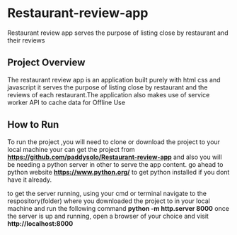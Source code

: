 # Restaurant-review-app
Restaurant review app serves the purpose of listing close by restaurant and their reviews

## Project Overview
The restaurant review app is an application built purely with html css and javascript it serves the purpose of listing close by restaurant and the reviews of each restaurant.The application also makes use of service worker API to cache data for Offline Use



## How to Run

To run the project ,you will need to clone or download the project to your local machine your can get the project from **https://github.com/paddysolo/Restaurant-review-app** and also you will be needing a python server in other to serve the app content.
go ahead to python website **https://www.python.org/** to get python installed if you dont have it already.

to get the server running, using your cmd or terminal navigate to the respository(folder) where you downloaded the project to in your local machine and run the following command **python -m http.server 8000**
once the server is up and running, open a browser of your choice  and 
visit **http://localhost:8000** 





